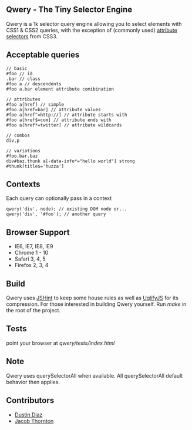 Qwery - The Tiny Selector Engine
-----
Qwery is a 1k selector query engine allowing you to select elements with CSS1 & CSS2 queries, with the exception of (commonly used) [attribute selectors](http://www.w3.org/TR/css3-selectors/#attribute-selectors) from CSS3.

Acceptable queries
---------------

    // basic
    #foo // id
    .bar // class
    #foo a // descendents
    #foo a.bar element attribute comibination

    // attributes
    #foo a[href] // simple
    #foo a[href=bar] // attribute values
    #foo a[href^=http://] // attribute starts with
    #foo a[href$=com] // attribute ends with
    #foo a[href*=twitter] // attribute wildcards

    // combos
    div,p

    // variations
    #foo.bar.baz
    div#baz.thunk a[-data-info*="hello world"] strong
    #thunk[title$='huzza']

Contexts
-------
Each query can optionally pass in a context

    qwery('div', node); // existing DOM node or...
    qwery('div', '#foo'); // another query

Browser Support
---------------
  - IE6, IE7, IE8, IE9
  - Chrome 1 - 10
  - Safari 3, 4, 5
  - Firefox 2, 3, 4

Build
-----
Qwery uses [JSHint](http://www.jshint.com/) to keep some house rules as well as [UglifyJS](https://github.com/mishoo/UglifyJS) for its compression. For those interested in building Qwery yourself. Run *make* in the root of the project.

Tests
-----
point your browser at _qwery/tests/index.html_

Note
----
Qwery uses querySelectorAll when available. All querySelectorAll default behavior then applies.

Contributors
-------
  * [Dustin Diaz](https://github.com/ded/qwery/commits/master?author=ded)
  * [Jacob Thornton](https://github.com/ded/qwery/commits/master?author=fat)
